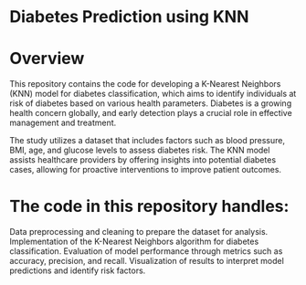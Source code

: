﻿# Diabetes Prediction using KNN
# Overview
This repository contains the code for developing a K-Nearest Neighbors (KNN) model for diabetes classification, which aims to identify individuals at risk of diabetes based on various health parameters. Diabetes is a growing health concern globally, and early detection plays a crucial role in effective management and treatment.

The study utilizes a dataset that includes factors such as blood pressure, BMI, age, and glucose levels to assess diabetes risk. The KNN model assists healthcare providers by offering insights into potential diabetes cases, allowing for proactive interventions to improve patient outcomes.

# The code in this repository handles:

Data preprocessing and cleaning to prepare the dataset for analysis.
Implementation of the K-Nearest Neighbors algorithm for diabetes classification.
Evaluation of model performance through metrics such as accuracy, precision, and recall.
Visualization of results to interpret model predictions and identify risk factors.
